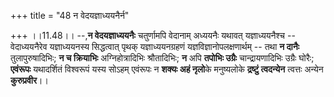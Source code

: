 +++
title = "48 न वेदयज्ञाध्ययनैर्न"

+++
।।11.48।। --,**न वेदयज्ञाध्ययनैः** चतुर्णामपि वेदानाम् अध्ययनैः यथावत्
यज्ञाध्ययनैश्च -- वेदाध्ययनैरेव यज्ञाध्ययनस्य सिद्धत्वात् पृथक्
यज्ञाध्ययनग्रहणं यज्ञविज्ञानोपलक्षणार्थम् -- तथा **न दानैः**
तुलापुरुषादिभिः; **न च क्रियाभिः** अग्निहोत्रादिभिः श्रौतादिभिः; **न**
अपि **तपोभिः उग्रैः** चान्द्रायणादिभिः उग्रैः घोरैः; **एवंरूपः**
यथादर्शितं विश्वरूपं यस्य सोऽहम् एवंरूपः न **शक्यः अहं नृलो**के
मनुष्यलोके **द्रष्टुं त्वदन्येन** त्वत्तः अन्येन **कुरुप्रवीर**।।
